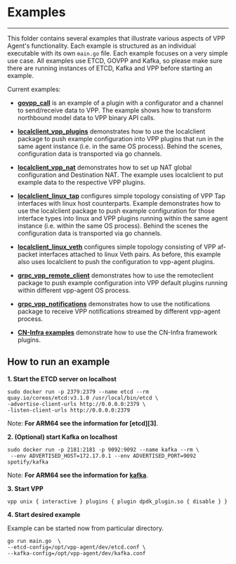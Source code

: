 # Examples

---

This folder contains several examples that illustrate various aspects of VPP Agent's functionality. Each example is structured as an individual executable with its own `main.go` file. Each example focuses on a very simple use case. All examples use ETCD, GOVPP and Kafka, so please make sure there are running instances of ETCD, Kafka and VPP before starting an example.

Current examples:
* **[govpp_call][example-govpp-call]** is an example of a plugin with a configurator and a channel to send/receive data to VPP. The example shows how to transform northbound model data to VPP binary API calls. 
* **[localclient_vpp_plugins][example-localclient-vpp-plugins]** demonstrates how to use the localclient package to push example configuration into VPP plugins that run in the same agent instance (i.e. in the same OS process). Behind the scenes, configuration data is transported via go channels.
* **[localclient_vpp_nat][example-localclient-vpp-nat]** demonstrates how to set up NAT global configuration and Destination NAT. The example uses localclient to put example data to the respective VPP plugins.
* **[localclient_linux_tap][example-localclient-linux-tap]** configures 
  simple topology consisting of VPP Tap interfaces with linux host 
  counterparts. Example demonstrates how to use the localclient package 
  to push example configuration for those interface types into linux 
  and VPP plugins running within the same agent instance (i.e. within 
  the same OS process). Behind the scenes the configuration data 
  is transported via go channels. 
* **[localclient_linux_veth][example-localclient-linux-veth]** configures 
  simple topology consisting of VPP af-packet interfaces attached to 
  linux Veth pairs. As before, this example also uses localclient to push 
  the configuration to vpp-agent plugins.  
* **[grpc_vpp_remote_client][example-grpc-vpp-remote]** demonstrates how to
  use the remoteclient package to push example configuration into
  VPP default plugins running within different vpp-agent OS process.
* **[grpc_vpp_notifications][example-grpc-vpp-notifications]** demonstrates how to
  use the notifications package to  receive VPP notifications streamed by different 
  vpp-agent process.

* **[CN-Infra  examples][cn-infra-examples]** demonstrate how to use the CN-Infra framework
  plugins.
  
## How to run an example
 
 **1. Start the ETCD server on localhost**
 
  ```
  sudo docker run -p 2379:2379 --name etcd --rm 
  quay.io/coreos/etcd:v3.1.0 /usr/local/bin/etcd \
  -advertise-client-urls http://0.0.0.0:2379 \
  -listen-client-urls http://0.0.0.0:2379
  ```
  Note: **For ARM64 see the information for [etcd][3]**.
  
 **2. (Optional) start Kafka on localhost**

 ```
 sudo docker run -p 2181:2181 -p 9092:9092 --name kafka --rm \
  --env ADVERTISED_HOST=172.17.0.1 --env ADVERTISED_PORT=9092 spotify/kafka
 ```
  Note: **For ARM64 see the information for [kafka][kafka-arm64]**.

 **3. Start VPP**
 ```
 vpp unix { interactive } plugins { plugin dpdk_plugin.so { disable } }
 ```
 
 **4. Start desired example**

 Example can be started now from particular directory.
 ```
 go run main.go  \
 --etcd-config=/opt/vpp-agent/dev/etcd.conf \
 --kafka-config=/opt/vpp-agent/dev/kafka.conf
 ```
[cn-infra-examples]: https://github.com/ligato/cn-infra/tree/master/examples 
[example-govpp-call]: https://github.com/ligato/vpp-agent/tree/master/examples/govpp_call
[example-grpc-vpp-notifications]: https://github.com/ligato/vpp-agent/tree/master/examples/grpc_vpp/notifications
[example-grpc-vpp-remote]: https://github.com/ligato/vpp-agent/tree/master/examples/grpc_vpp/remote_clien
[example-localclient-linux-tap]: https://github.com/ligato/vpp-agent/tree/master/examples/localclient_linux/tap
[example-localclient-linux-veth]: https://github.com/ligato/vpp-agent/tree/master/examples/localclient_linux/veth
[example-localclient-vpp-nat]: https://github.com/ligato/vpp-agent/tree/master/examples/localclient_vpp/nat
[example-localclient-vpp-plugins]: https://github.com/ligato/vpp-agent/tree/master/examples/localclient_vpp/plugins
[kafka-arm64]: arm64.md#arm64-and-kafka
[etcd-arm64]: arm64.md#arm64-and-etcd-server
